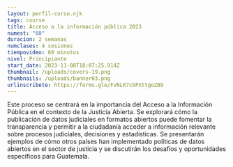 ```yaml
---
layout: perfil-curso.njk
tags: course
title: Acceso a la información pública 2023
numest: "60"
duracion: 2 semanas
numclases: 4 sesiones
tiempovideo: 60 minutos
nivel: Principiante
start_date: 2023-11-08T18:07:25.914Z
thumbnail: /uploads/covers-19.png
thumbnails: /uploads/banner03.png
urlinscribete: https://forms.gle/FvNLR7cbPXttgoZB9
---
```

Este proceso se centrará en la importancia del Acceso a la Información Pública en el contexto de la Justicia Abierta. Se explorará cómo la publicación de datos judiciales en formatos abiertos puede fomentar la transparencia y permitir a la ciudadanía acceder a información relevante sobre procesos judiciales, decisiones y estadísticas. Se presentarán ejemplos de cómo otros países han implementado políticas de datos abiertos en el sector de justicia y se discutirán los desafíos y oportunidades específicos para Guatemala.